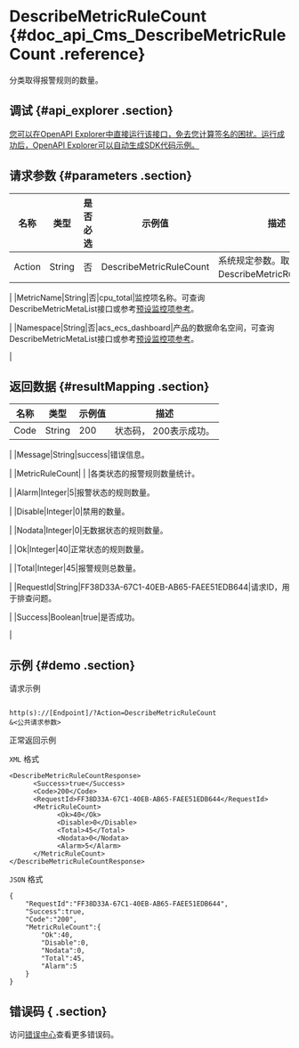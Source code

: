# DescribeMetricRuleCount {#doc_api_Cms_DescribeMetricRuleCount .reference}

分类取得报警规则的数量。

## 调试 {#api_explorer .section}

[您可以在OpenAPI Explorer中直接运行该接口，免去您计算签名的困扰。运行成功后，OpenAPI Explorer可以自动生成SDK代码示例。](https://api.aliyun.com/#product=Cms&api=DescribeMetricRuleCount&type=RPC&version=2019-01-01)

## 请求参数 {#parameters .section}

|名称|类型|是否必选|示例值|描述|
|--|--|----|---|--|
|Action|String|否|DescribeMetricRuleCount|系统规定参数。取值：DescribeMetricRuleCount。

 |
|MetricName|String|否|cpu\_total|监控项名称。可查询DescribeMetricMetaList接口或参考[预设监控项参考](~~28619~~)。

 |
|Namespace|String|否|acs\_ecs\_dashboard|产品的数据命名空间，可查询DescribeMetricMetaList接口或参考[预设监控项参考](~~28619~~)。

 |

## 返回数据 {#resultMapping .section}

|名称|类型|示例值|描述|
|--|--|---|--|
|Code|String|200|状态码， 200表示成功。

 |
|Message|String|success|错误信息。

 |
|MetricRuleCount| | |各类状态的报警规则数量统计。

 |
|Alarm|Integer|5|报警状态的规则数量。

 |
|Disable|Integer|0|禁用的数量。

 |
|Nodata|Integer|0|无数据状态的规则数量。

 |
|Ok|Integer|40|正常状态的规则数量。

 |
|Total|Integer|45|报警规则总数量。

 |
|RequestId|String|FF38D33A-67C1-40EB-AB65-FAEE51EDB644|请求ID，用于排查问题。

 |
|Success|Boolean|true|是否成功。

 |

## 示例 {#demo .section}

请求示例

``` {#request_demo}

http(s)://[Endpoint]/?Action=DescribeMetricRuleCount
&<公共请求参数>

```

正常返回示例

`XML` 格式

``` {#xml_return_success_demo}
<DescribeMetricRuleCountResponse>
      <Success>true</Success>
      <Code>200</Code>
      <RequestId>FF38D33A-67C1-40EB-AB65-FAEE51EDB644</RequestId>
      <MetricRuleCount>
            <Ok>40</Ok>
            <Disable>0</Disable>
            <Total>45</Total>
            <Nodata>0</Nodata>
            <Alarm>5</Alarm>
      </MetricRuleCount>
</DescribeMetricRuleCountResponse>
```

`JSON` 格式

``` {#json_return_success_demo}
{
	"RequestId":"FF38D33A-67C1-40EB-AB65-FAEE51EDB644",
	"Success":true,
	"Code":"200",
	"MetricRuleCount":{
		"Ok":40,
		"Disable":0,
		"Nodata":0,
		"Total":45,
		"Alarm":5
	}
}
```

## 错误码 { .section}

访问[错误中心](https://error-center.aliyun.com/status/product/Cms)查看更多错误码。

